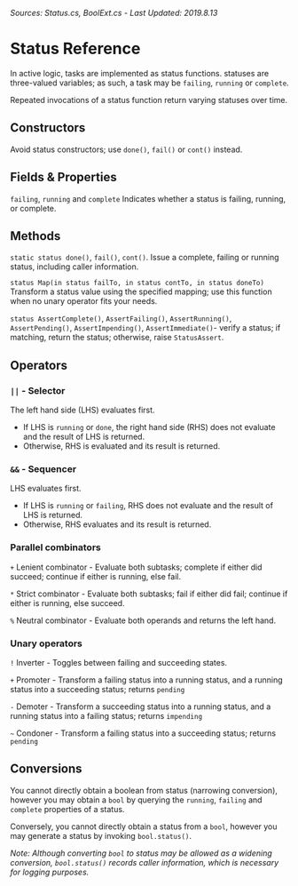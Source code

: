 *Sources: Status.cs, BoolExt.cs - Last Updated: 2019.8.13*

# Status Reference

In active logic, tasks are implemented as status functions. statuses are three-valued variables; as such, a task may be `failing`, `running` or `complete`.

Repeated invocations of a status function return varying statuses over time.

## Constructors

Avoid status constructors; use `done()`, `fail()` or `cont()` instead.

## Fields & Properties

`failing`, `running` and `complete`
Indicates whether a status is failing, running, or complete.

## Methods

`static status done()`, `fail()`, `cont()`.
Issue a complete, failing or running status, including caller information.

`status Map(in status failTo, in status contTo, in status doneTo)`
Transform a status value using the specified mapping; use this function when no unary operator fits your needs.

`status AssertComplete()`, `AssertFailing()`, `AssertRunning()`, `AssertPending()`, `AssertImpending()`, `AssertImmediate()`- verify a status; if matching, return the status; otherwise, raise `StatusAssert`.

## Operators

### `||` - Selector

The left hand side (LHS) evaluates first.
- If LHS is `running` or `done`, the right hand side (RHS) does not evaluate and the result of LHS is returned.
- Otherwise, RHS is evaluated and its result is returned.

### `&&` - Sequencer

LHS evaluates first.
- If LHS is `running` or `failing`, RHS does not evaluate and the result of LHS is returned.
- Otherwise, RHS evaluates and its result is returned.

### Parallel combinators

`+` Lenient combinator - Evaluate both subtasks; complete if either did succeed; continue if either is running, else fail.

`*` Strict combinator - Evaluate both subtasks; fail if either did fail; continue if either is running, else succeed.

`%` Neutral combinator - Evaluate both operands and returns the left hand.

### Unary operators

`!` Inverter - Toggles between failing and succeeding states.

`+` Promoter - Transform a failing status into a running status, and a running status into a succeeding status; returns `pending`

`-` Demoter - Transform a succeeding status into a running status, and a running status into a failing status; returns `impending`

`~` Condoner - Transform a failing status into a succeeding status; returns `pending`

## Conversions

You cannot directly obtain a boolean from status (narrowing conversion), however you may obtain a `bool` by querying the `running`, `failing` and `complete` properties of a status.

Conversely, you cannot directly obtain a status from a `bool`, however you may generate a status by invoking `bool.status()`.

*Note: Although converting `bool` to status may be allowed as a widening conversion, `bool.status()` records caller information, which is necessary for logging purposes.*
